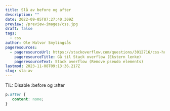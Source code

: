 ```yaml
---
title: Slå av before og after
description: ""
date: 2022-09-05T07:27:40.309Z
preview: /preview-images/css.jpg
draft: false
tags:
  - css
author: Ole Halvor Smylingsås
pageresources:
  - pageresourceUrl: https://stackoverflow.com/questions/3012716/css-how-to-remove-pseudo-elements-after-before
    pageresourceTitle: Gå til Stack overflow (Ekstern lenke)
    pageresourceText: Stack overflow (Remove pseudo elements)
lastmod: 2023-11-08T09:13:36.217Z
slug: sla-av
---
```


TIL: Disable :before og :after
<!--more-->

```css
p:after {
   content: none;
}
```
